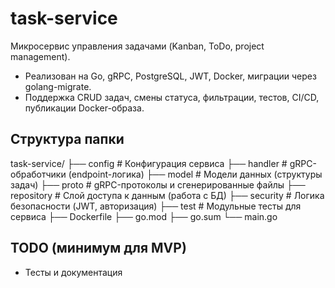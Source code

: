 # task-service

Микросервис управления задачами (Kanban, ToDo, project management).

- Реализован на Go, gRPC, PostgreSQL, JWT, Docker, миграции через golang-migrate.
- Поддержка CRUD задач, смены статуса, фильтрации, тестов, CI/CD, публикации Docker-образа.

## Структура папки
task-service/
├── config                 # Конфигурация сервиса
├── handler                # gRPC-обработчики (endpoint-логика)
├── model                  # Модели данных (структуры задач)
├── proto                  # gRPC-протоколы и сгенерированные файлы
├── repository             # Слой доступа к данным (работа с БД)
├── security               # Логика безопасности (JWT, авторизация)
├── test                   # Модульные тесты для сервиса
├── Dockerfile
├── go.mod
├── go.sum
└── main.go

## TODO (минимум для MVP)
- Тесты и документация
